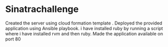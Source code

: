 # Sinatrachallenge

Created the server using cloud formation template .
Deployed the provided application using Ansible playbook.
i have installed ruby by running a script where i have installed rvm and then ruby.
Made the application available on port 80


